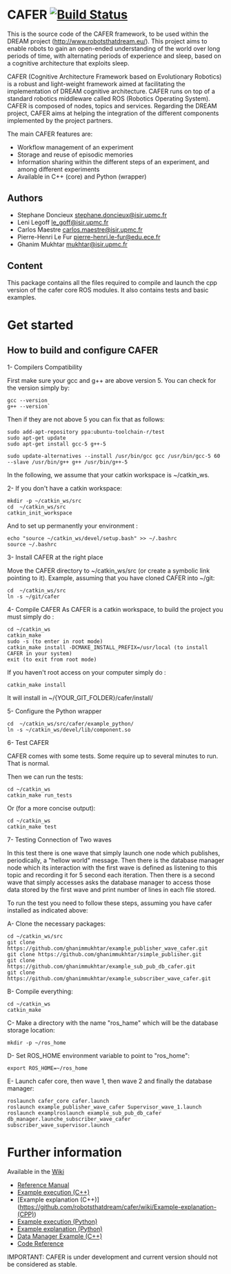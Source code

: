 CAFER [![Build Status](https://travis-ci.org/robotsthatdream/cafer.svg?branch=master)](https://travis-ci.org/robotsthatdream/cafer)
=====

This is the source code of the CAFER framework, to be used within the DREAM project (http://www.robotsthatdream.eu/). This project aims to enable robots to gain an open-ended understanding of the world over long periods of time, with alternating periods of experience and sleep, based on a cognitive architecture that exploits sleep.

CAFER (Cognitive Architecture Framework based on Evolutionary Robotics) is a robust and light-weight framework aimed at facilitating the implementation of DREAM cognitive architecture. CAFER runs on top of a standard robotics middleware called ROS (Robotics Operating System). CAFER is composed of nodes, topics and services. Regarding the DREAM project, CAFER aims at helping the integration of the different components implemented by the project partners.

The main CAFER features are:
* Workflow management of an experiment
* Storage and reuse of episodic memories
* Information sharing within the different steps of an experiment, and among different experiments
* Available in C++ (core) and Python (wrapper)

Authors
-------
- Stephane Doncieux stephane.doncieux@isir.upmc.fr
- Leni Legoff le_goff@isir.upmc.fr
- Carlos Maestre carlos.maestre@isir.upmc.fr
- Pierre-Henri Le Fur pierre-henri.le-fur@edu.ece.fr
- Ghanim Mukhtar mukhtar@isir.upmc.fr

Content
-------

This package contains all the files required to compile and launch the cpp version of the cafer core ROS modules. It also contains tests and basic examples.

Get started
=====

How to build and configure CAFER
--------------------------------
1- Compilers Compatibility

First make sure your gcc and g++ are above version 5. You can check for the version simply by:
```
gcc --version
g++ --version`
```
Then if they are not above 5 you can fix that as follows:
```
sudo add-apt-repository ppa:ubuntu-toolchain-r/test
sudo apt-get update
sudo apt-get install gcc-5 g++-5

sudo update-alternatives --install /usr/bin/gcc gcc /usr/bin/gcc-5 60 --slave /usr/bin/g++ g++ /usr/bin/g++-5
```

In the following, we assume that your catkin workspace is ~/catkin_ws.

2- If you don't have a catkin workspace:
```
mkdir -p ~/catkin_ws/src
cd  ~/catkin_ws/src
catkin_init_workspace
```
And to set up permanently your environment :
```
echo "source ~/catkin_ws/devel/setup.bash" >> ~/.bashrc
source ~/.bashrc
```

3- Install CAFER at the right place

Move the CAFER directory to ~/catkin_ws/src (or create a symbolic link pointing to it).
Example, assuming that you have cloned CAFER into ~/git:
```
cd  ~/catkin_ws/src
ln -s ~/git/cafer
```

4- Compile CAFER
As CAFER is a catkin workspace, to build the project you must simply do :
```
cd ~/catkin_ws
catkin_make
sudo -s (to enter in root mode)
catkin_make install -DCMAKE_INSTALL_PREFIX=/usr/local (to install CAFER in your system)
exit (to exit from root mode)
```

If you haven't root access on your computer simply do :
```
catkin_make install
```
It will install in ~/{YOUR_GIT_FOLDER}/cafer/install/

5- Configure the Python wrapper

```
cd  ~/catkin_ws/src/cafer/example_python/
ln -s ~/catkin_ws/devel/lib/component.so
```

6- Test CAFER

CAFER comes with some tests. Some require up to several minutes to run. That is normal.

Then we can run the tests:
```
cd ~/catkin_ws
catkin_make run_tests
```
Or (for a more concise output):
```
cd ~/catkin_ws
catkin_make test
```
7- Testing Connection of Two waves

In this test there is one wave that simply launch one node which publishes, periodically, a "hellow world" message. Then there is the database manager node which its interaction with the first wave is defined as listening to this topic and recording it for 5 second each iteration. Then there is a second wave that simply accesses asks the database manager to access those data stored by the first wave and print number of lines in each file stored.

To run the test you need to follow these steps, assuming you have cafer installed as indicated above:

A- Clone the necessary packages:
```
cd ~/catkin_ws/src
git clone https://github.com/ghanimmukhtar/example_publisher_wave_cafer.git 
git clone https://github.com/ghanimmukhtar/simple_publisher.git
git clone https://github.com/ghanimmukhtar/example_sub_pub_db_cafer.git
git clone https://github.com/ghanimmukhtar/example_subscriber_wave_cafer.git
```

B- Compile everything:
```
cd ~/catkin_ws
catkin_make
```

C- Make a directory with the name "ros_hame" which will be the database storage location:
```
mkdir -p ~/ros_home
```

D- Set ROS_HOME environment variable to point to "ros_home":
```
export ROS_HOME=~/ros_home
```

E- Launch cafer core, then wave 1, then wave 2 and finally the database manager:
```
roslaunch cafer_core cafer.launch
roslaunch example_publisher_wave_cafer Supervisor_wave_1.launch
roslaunch examplroslaunch example_sub_pub_db_cafer db_manager.launche_subscriber_wave_cafer subscriber_wave_supervisor.launch
```

Further information 
=====

Available in the [Wiki](https://github.com/robotsthatdream/cafer/wiki)

* [Reference Manual](https://github.com/robotsthatdream/cafer/wiki/Reference-Manual)
* [Example execution (C++)](https://github.com/robotsthatdream/cafer/blob/master/example/README.md)
* [Example explanation (C++)] (https://github.com/robotsthatdream/cafer/wiki/Example-explanation-(CPP))
* [Example execution (Python)](https://github.com/robotsthatdream/cafer/tree/python_wrapper/example_python/README.md)
* [Example explanation (Python)](https://github.com/robotsthatdream/cafer/wiki/Example-explanation-(Python))
* [Data Manager Example (C++)](https://github.com/robotsthatdream/cafer/wiki/Data-Manager-Example)
* [Code Reference](http://robotsthatdream.github.io/namespacecafer__core.html)

IMPORTANT: CAFER is under development and current version should not be considered as stable.
